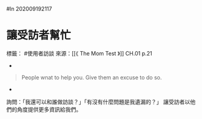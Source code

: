 #ln 202009192117
# 讓受訪者幫忙
標籤： #使用者訪談 
來源：[[《 The Mom Test 》]] CH.01 p.21

-

>People wnat to help you. Give them an excuse to do so.

-

詢問：「我還可以和誰做訪談？」「有沒有什麼問題是我遺漏的？」
讓受訪者以他們的角度提供更多資訊給我們。
